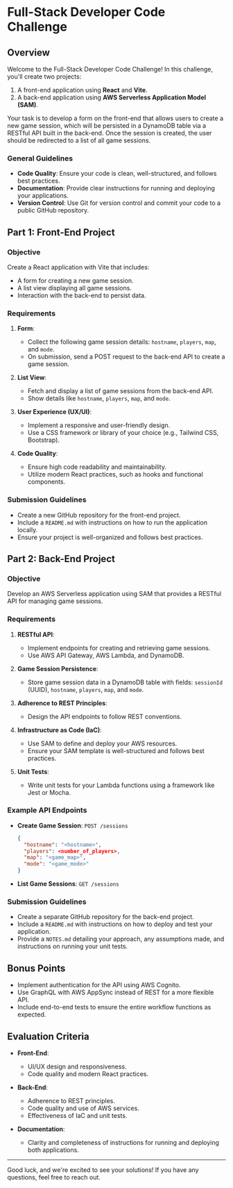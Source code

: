 # Full-Stack Developer Code Challenge

## Overview

Welcome to the Full-Stack Developer Code Challenge! In this challenge, you'll create two projects:

1. A front-end application using **React** and **Vite**.
2. A back-end application using **AWS Serverless Application Model (SAM)**.

Your task is to develop a form on the front-end that allows users to create a new game session, which will be persisted in a DynamoDB table via a RESTful API built in the back-end. Once the session is created, the user should be redirected to a list of all game sessions.

### General Guidelines

- **Code Quality**: Ensure your code is clean, well-structured, and follows best practices.
- **Documentation**: Provide clear instructions for running and deploying your applications.
- **Version Control**: Use Git for version control and commit your code to a public GitHub repository.

## Part 1: Front-End Project

### Objective

Create a React application with Vite that includes:

- A form for creating a new game session.
- A list view displaying all game sessions.
- Interaction with the back-end to persist data.

### Requirements

1. **Form**:
   - Collect the following game session details: `hostname`, `players`, `map`, and `mode`.
   - On submission, send a POST request to the back-end API to create a game session.

2. **List View**:
   - Fetch and display a list of game sessions from the back-end API.
   - Show details like `hostname`, `players`, `map`, and `mode`.

3. **User Experience (UX/UI)**:
   - Implement a responsive and user-friendly design.
   - Use a CSS framework or library of your choice (e.g., Tailwind CSS, Bootstrap).

4. **Code Quality**:
   - Ensure high code readability and maintainability.
   - Utilize modern React practices, such as hooks and functional components.

### Submission Guidelines

- Create a new GitHub repository for the front-end project.
- Include a `README.md` with instructions on how to run the application locally.
- Ensure your project is well-organized and follows best practices.

## Part 2: Back-End Project

### Objective

Develop an AWS Serverless application using SAM that provides a RESTful API for managing game sessions.

### Requirements

1. **RESTful API**:
   - Implement endpoints for creating and retrieving game sessions.
   - Use AWS API Gateway, AWS Lambda, and DynamoDB.

2. **Game Session Persistence**:
   - Store game session data in a DynamoDB table with fields: `sessionId` (UUID), `hostname`, `players`, `map`, and `mode`.

3. **Adherence to REST Principles**:
   - Design the API endpoints to follow REST conventions.

4. **Infrastructure as Code (IaC)**:
   - Use SAM to define and deploy your AWS resources.
   - Ensure your SAM template is well-structured and follows best practices.

5. **Unit Tests**:
   - Write unit tests for your Lambda functions using a framework like Jest or Mocha.

### Example API Endpoints

- **Create Game Session**: `POST /sessions`
  ```json
  {
    "hostname": "<hostname>",
    "players": <number_of_players>,
    "map": "<game_map>",
    "mode": "<game_mode>"
  }
  ```

- **List Game Sessions**: `GET /sessions`

### Submission Guidelines

- Create a separate GitHub repository for the back-end project.
- Include a `README.md` with instructions on how to deploy and test your application.
- Provide a `NOTES.md` detailing your approach, any assumptions made, and instructions on running your unit tests.

## Bonus Points

- Implement authentication for the API using AWS Cognito.
- Use GraphQL with AWS AppSync instead of REST for a more flexible API.
- Include end-to-end tests to ensure the entire workflow functions as expected.

## Evaluation Criteria

- **Front-End**:
  - UI/UX design and responsiveness.
  - Code quality and modern React practices.

- **Back-End**:
  - Adherence to REST principles.
  - Code quality and use of AWS services.
  - Effectiveness of IaC and unit tests.

- **Documentation**:
  - Clarity and completeness of instructions for running and deploying both applications.

---

Good luck, and we're excited to see your solutions! If you have any questions, feel free to reach out.
